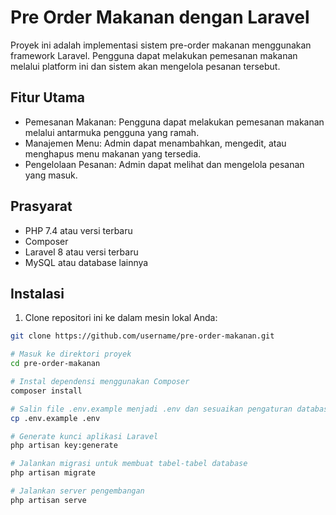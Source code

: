 # Pre Order Makanan dengan Laravel

Proyek ini adalah implementasi sistem pre-order makanan menggunakan framework Laravel. Pengguna dapat melakukan pemesanan makanan melalui platform ini dan sistem akan mengelola pesanan tersebut.

## Fitur Utama

- Pemesanan Makanan: Pengguna dapat melakukan pemesanan makanan melalui antarmuka pengguna yang ramah.
- Manajemen Menu: Admin dapat menambahkan, mengedit, atau menghapus menu makanan yang tersedia.
- Pengelolaan Pesanan: Admin dapat melihat dan mengelola pesanan yang masuk.

## Prasyarat

- PHP 7.4 atau versi terbaru
- Composer
- Laravel 8 atau versi terbaru
- MySQL atau database lainnya

## Instalasi

1. Clone repositori ini ke dalam mesin lokal Anda:

```bash
git clone https://github.com/username/pre-order-makanan.git

# Masuk ke direktori proyek
cd pre-order-makanan

# Instal dependensi menggunakan Composer
composer install

# Salin file .env.example menjadi .env dan sesuaikan pengaturan database
cp .env.example .env

# Generate kunci aplikasi Laravel
php artisan key:generate

# Jalankan migrasi untuk membuat tabel-tabel database
php artisan migrate

# Jalankan server pengembangan
php artisan serve
